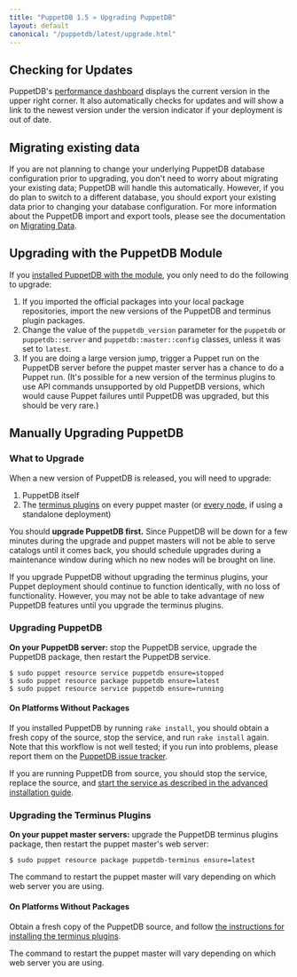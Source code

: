 ```yaml
---
title: "PuppetDB 1.5 » Upgrading PuppetDB"
layout: default
canonical: "/puppetdb/latest/upgrade.html"
---
```



[dashboard]: ./maintain_and_tune.html#monitor-the-performance-dashboard
[connect_master]: ./connect_puppet_master.html
[connect_apply]: ./connect_puppet_apply.html
[tracker]: https://tickets.puppetlabs.com/browse/PDB
[start_source]: ./install_from_source.html#step-6-start-the-puppetdb-service
[plugin_source]: ./connect_puppet_master.html#on-platforms-without-packages
[module]: ./install_via_module.html
[migrating]: ./migrate.html


Checking for Updates
-----

PuppetDB's [performance dashboard][dashboard] displays the current version in the upper right corner. It also automatically checks for updates and will show a link to the newest version under the version indicator if your deployment is out of date.

Migrating existing data
-----
If you are not planning to change your underlying PuppetDB database configuration prior to upgrading, you don't need to worry about migrating your existing data; PuppetDB will handle this automatically.  However, if you do plan to switch to a different database, you should export your existing data prior to changing your database configuration.  For more information about the PuppetDB import and export tools, please see the documentation on [Migrating Data][migrating].

Upgrading with the PuppetDB Module
-----

If you [installed PuppetDB with the module][module], you only need to do the following to upgrade:

1. If you imported the official packages into your local package repositories, import the new versions of the PuppetDB and terminus plugin packages. 
2. Change the value of the `puppetdb_version` parameter for the `puppetdb` or `puppetdb::server` and `puppetdb::master::config` classes, unless it was set to `latest`.
3. If you are doing a large version jump, trigger a Puppet run on the PuppetDB server before the puppet master server has a chance to do a Puppet run. (It's possible for a new version of the terminus plugins to use API commands unsupported by old PuppetDB versions, which would cause Puppet failures until PuppetDB was upgraded, but this should be very rare.)

Manually Upgrading PuppetDB
-----

### What to Upgrade

When a new version of PuppetDB is released, you will need to upgrade:

1. PuppetDB itself
2. The [terminus plugins][connect_master] on every puppet master (or [every node][connect_apply], if using a standalone deployment)

You should **upgrade PuppetDB first.** Since PuppetDB will be down for a few minutes during the upgrade and puppet masters will not be able to serve catalogs until it comes back, you should schedule upgrades during a maintenance window during which no new nodes will be brought on line. 

If you upgrade PuppetDB without upgrading the terminus plugins, your Puppet deployment should continue to function identically, with no loss of functionality. However, you may not be able to take advantage of new PuppetDB features until you upgrade the terminus plugins. 

### Upgrading PuppetDB

**On your PuppetDB server:** stop the PuppetDB service, upgrade the PuppetDB package, then restart the PuppetDB service. 

    $ sudo puppet resource service puppetdb ensure=stopped
    $ sudo puppet resource package puppetdb ensure=latest
    $ sudo puppet resource service puppetdb ensure=running

#### On Platforms Without Packages

If you installed PuppetDB by running `rake install`, you should obtain a fresh copy of the source, stop the service, and run `rake install` again. Note that this workflow is not well tested; if you run into problems, please report them on the [PuppetDB issue tracker][tracker].

If you are running PuppetDB from source, you should stop the service, replace the source, and [start the service as described in the advanced installation guide][start_source].

### Upgrading the Terminus Plugins

**On your puppet master servers:** upgrade the PuppetDB terminus plugins package, then restart the puppet master's web server: 

    $ sudo puppet resource package puppetdb-terminus ensure=latest

The command to restart the puppet master will vary depending on which web server you are using. 

#### On Platforms Without Packages

Obtain a fresh copy of the PuppetDB source, and follow [the instructions for installing the terminus plugins][plugin_source]. 

The command to restart the puppet master will vary depending on which web server you are using. 
